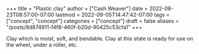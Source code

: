 +++
title = "Plastic clay"
author = ["Cash Weaver"]
date = 2022-08-23T08:57:00-07:00
lastmod = 2022-09-05T14:47:42-07:00
tags = ["concept", "concept"]
categories = ["concept"]
draft = false
aliases = "/posts/8d874911-f4f8-460f-b20d-90425c53cfa1"
+++

Clay which is moist, soft, and bendable. Clay at this state is ready for use on the wheel, under a roller, etc.
